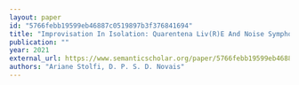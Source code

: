 ```yaml
---
layout: paper
id: "5766febb19599eb46887c0519897b3f376841694"
title: "Improvisation In Isolation: Quarentena Liv(R)E And Noise Symphony With The Playsound Online Music Making Tool"
publication: ""
year: 2021
external_url: https://www.semanticscholar.org/paper/5766febb19599eb46887c0519897b3f376841694
authors: "Ariane Stolfi, D. P. S. D. Novais"
---
```

